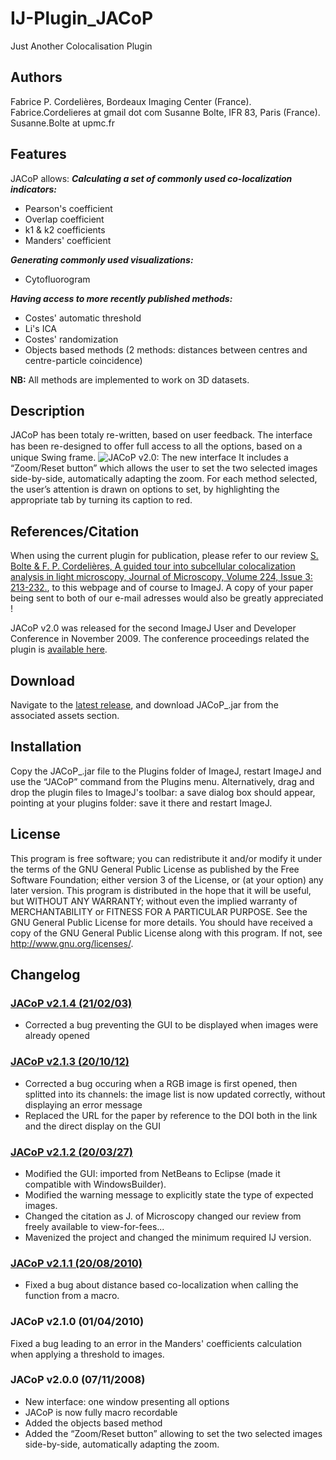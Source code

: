 # IJ-Plugin_JACoP
Just Another Colocalisation Plugin

## Authors
Fabrice P. Cordelières, Bordeaux Imaging Center (France). Fabrice.Cordelieres at gmail dot com
Susanne Bolte, IFR 83, Paris (France). Susanne.Bolte at upmc.fr

## Features
JACoP allows:
_**Calculating a set of commonly used co-localization indicators:**_
* Pearson's coefficient
* Overlap coefficient
* k1 & k2 coefficients
* Manders' coefficient

_**Generating commonly used visualizations:**_
* Cytofluorogram

_**Having access to more recently published methods:**_
* Costes' automatic threshold
* Li's ICA
* Costes' randomization
* Objects based methods (2 methods: distances between centres and centre-particle coincidence)

**NB:** All methods are implemented to work on 3D datasets.

## Description
JACoP has been totaly re-written, based on user feedback. The interface has been re-designed to oﬀer full access to all the options, based on a unique Swing frame.
![JACoP v2.0: The new interface](https://github.com/fabricecordelieres/IJ-Plugin_JACoP/blob/master/Docs/jacop_interface.jpg)
It includes a “Zoom/Reset button” which allows the user to set the two selected images side-by-side, automatically adapting the zoom. For each method selected, the user’s attention is drawn on options to set, by highlighting the appropriate tab by turning its caption to red.

## References/Citation
When using the current plugin for publication, please refer to our review [S. Bolte & F. P. Cordelières, A guided tour into subcellular colocalization analysis in light microscopy, Journal of Microscopy, Volume 224, Issue 3: 213-232.](https://github.com/fabricecordelieres/IJ-Plugin_JACoP/blob/master/Docs/Bolte%2C%20Cordelie%CC%80res%20-%202006%20-%20A%20guided%20tour%20into%20subcellular%20colocalization%20analysis%20in%20light%20microscopy.pdf), to this webpage and of course to ImageJ. A copy of your paper being sent to both of our e-mail adresses would also be greatly appreciated !

JACoP v2.0 was released for the second ImageJ User and Developer Conference in November 2009. The conference proceedings related the plugin is [available here](https://github.com/fabricecordelieres/IJ-Plugin_JACoP/blob/master/Docs/jacop_ijconf2008.pdf).

## Download
Navigate to the [latest release](https://github.com/fabricecordelieres/IJ-Plugin_JACoP/releases/latest), and download JACoP_.jar from the associated assets section.

## Installation
Copy the JACoP_.jar file to the Plugins folder of ImageJ, restart ImageJ and use the “JACoP” command from the Plugins menu.
Alternatively, drag and drop the plugin files to ImageJ's toolbar: a save dialog box should appear, pointing at your plugins folder: save it there and restart ImageJ.

## License
This program is free software; you can redistribute it and/or modify it under the terms of the GNU General Public License as published by the Free Software Foundation; either version 3 of the License, or (at your option) any later version. This program is distributed in the hope that it will be useful, but WITHOUT ANY WARRANTY; without even the implied warranty of MERCHANTABILITY or FITNESS FOR A PARTICULAR PURPOSE. See the GNU General Public License for more details. You should have received a copy of the GNU General Public License along with this program. If not, see http://www.gnu.org/licenses/.

## Changelog

### [JACoP v2.1.4 (21/02/03)](https://github.com/fabricecordelieres/IJ-Plugin_JACoP/releases/tag/v2.1.4)
* Corrected a bug preventing the GUI to be displayed when images were already opened

### [JACoP v2.1.3 (20/10/12)](https://github.com/fabricecordelieres/IJ-Plugin_JACoP/releases/tag/v2.1.3)
* Corrected a bug occuring when a RGB image is first opened, then splitted into its channels: the image list is now updated correctly, without displaying an error message
* Replaced the URL for the paper by reference to the DOI both in the link and the direct display on the GUI

### [JACoP v2.1.2 (20/03/27)](https://github.com/fabricecordelieres/IJ-Plugin_JACoP/releases/tag/v2.1.2)
* Modified the GUI: imported from NetBeans to Eclipse (made it compatible with WindowsBuilder).
* Modified the warning message to explicitly state the type of expected images.
* Changed the citation as J. of Microscopy changed our review from freely available to view-for-fees...
* Mavenized the project and changed the minimum required IJ version.

### [JACoP v2.1.1 (20/08/2010)](https://github.com/fabricecordelieres/IJ-Plugin_JACoP/releases/tag/v2.1.1)
* Fixed a bug about distance based co-localization when calling the function from a macro.

### JACoP v2.1.0 (01/04/2010)
Fixed a bug leading to an error in the Manders' coefficients calculation when applying a threshold to images.

### JACoP v2.0.0 (07/11/2008)

* New interface: one window presenting all options
* JACoP is now fully macro recordable
* Added the objects based method
* Added the “Zoom/Reset button” allowing to set the two selected images side-by-side, automatically adapting the zoom.

